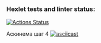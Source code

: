 ### Hexlet tests and linter status:
[![Actions Status](https://github.com/anilopchisak/frontend-project-46/actions/workflows/hexlet-check.yml/badge.svg)](https://github.com/anilopchisak/frontend-project-46/actions)

Аскинема шаг 4
[![asciicast](https://asciinema.org/a/R2MwSfx3YrpigP5WGJ9ZZZigF.svg)](https://asciinema.org/a/R2MwSfx3YrpigP5WGJ9ZZZigF)
